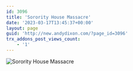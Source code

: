 ```yaml
---
id: 3096
title: 'Sorority House Massacre'
date: '2023-03-17T13:45:37+00:00'
layout: page
guid: 'http://new.andydixon.com/?page_id=3096'
trx_addons_post_views_count:
    - '1'
---
```


![Sorority House Massacre](https://i0.wp.com/assets.g8x2.ldn.idrivee2-23.com/posters/Sorority%20House%20Massacre%2001.jpg?w=1200&ssl=1 "Sorority House Massacre")